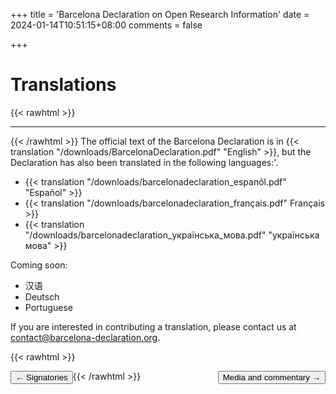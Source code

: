 +++
title = 'Barcelona Declaration on Open Research Information'
date = 2024-01-14T10:51:15+08:00
comments = false


+++

# Translations
{{< rawhtml >}}
<hr class="small">
{{< /rawhtml >}}
The official text of the Barcelona Declaration is in {{< translation "/downloads/BarcelonaDeclaration.pdf" "English" >}}, but the Declaration has also been translated in the following languages:'.

* {{< translation "/downloads/barcelonadeclaration_espanõl.pdf" "Español" >}}
* {{< translation "/downloads/barcelonadeclaration_français.pdf"  Français >}}
* {{< translation "/downloads/barcelonadeclaration_українська_мова.pdf" "українська мова" >}}

Coming soon:
* 汉语
* Deutsch
* Portuguese


If you are interested in contributing a translation, please contact us at [contact@barcelona-declaration.org](mailto:contact@barcelona-declaration.org).


{{< rawhtml >}}

<button style="float:left" onclick="document.location='/signatories'">&larr; Signatories</button> 

<button style="float:right" onclick="document.location='/media'">Media and commentary &rarr;</button> 

{{< /rawhtml >}}
